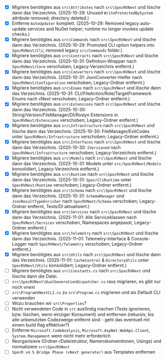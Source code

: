 - [x] Migriere benötigtes aus `src\Attributes` nach `src\SpocRVNext` und lösche dann das Verzeichnis. (2025-10-29: Unused `WriteProtectedBySystem` attribute removed; directory deleted.)
- [x] Entferne `AutoUpdater` komplett. (2025-10-29: Removed legacy auto-update services and NuGet helper; runtime no longer invokes update checks.)
- [x] Migriere benötigtes aus `src\Commands` nach `src\SpocRVNext` und lösche dann das Verzeichnis. (2025-10-29: Promoted CLI option helpers into `SpocRVNext/Cli`; removed legacy `src/Commands` folder.)
- [x] Migriere benötigtes aus `src\Contracts` nach `src\SpocRVNext` und lösche dann das Verzeichnis. (2025-10-31: Definition-Wrapper nach `SpocRVNext/Core` verschoben; Legacy-Verzeichnis entfernt.)
- [x] Migriere benötigtes aus `src\Converters` nach `src\SpocRVNext` und lösche dann das Verzeichnis. (2025-10-31: JsonConverter-Helfer nach `SpocRVNext/Configuration` verschoben; Legacy-Ordner entfernt.)
- [x] Migriere benötigtes aus `src\Enums` nach `src\SpocRVNext` und lösche dann das Verzeichnis. (2025-10-31: CLI/FileAction/Role/TargetFramework Enums nach vNext verschoben; Legacy-Ordner entfernt.)
- [x] Migriere benötigtes aus `src\Extensions` nach `src\SpocRVNext` und lösche dann das Verzeichnis. (2025-10-30: String/Version/FileManager/DI/Roslyn Extensions in `SpocRVNext/Extensions` verschoben; Legacy-Ordner entfernt.)
- [x] Migriere benötigtes aus `src\Infrastructure` nach `src\SpocRVNext` und lösche dann das Verzeichnis. (2025-10-30: FileManager/ExitCodes unter `SpocRVNext/Infrastructure` verschoben; Legacy-Ordner entfernt.)
- [x] Migriere benötigtes aus `src\Interfaces` nach `src\SpocRVNext` und lösche dann das Verzeichnis. (2025-10-30: `IVersioned` nach `SpocRVNext/Infrastructure` verschoben; Legacy-Verzeichnis entfernt.)
- [x] Migriere benötigtes aus `src\Models` nach `src\SpocRVNext` und lösche dann das Verzeichnis. (2025-10-31: Models unter `src/SpocRVNext/Models` konsolidiert, Legacy-Verzeichnis entfernt.)
- [x] Migriere benötigtes aus `src\Runtime` nach `src\SpocRVNext` und lösche dann das Verzeichnis. (2025-10-31: `SpocrCliRuntime` unter `SpocRVNext/Runtime` verschoben; Legacy-Ordner entfernt.)
- [x] Migriere benötigtes aus `src\Schema` nach `src\SpocRVNext` und lösche dann das Verzeichnis. (2025-10-31: `SchemaManager` und `JsonResultTypeEnricher` nach `SpocRVNext/Schema` verschoben; Legacy-Ordner entfernt, Tests/DI aktualisiert.)
- [x] Migriere benötigtes aus `src\Services` nach `src\SpocRVNext` und lösche dann das Verzeichnis. (2025-11-01: Alle Serviceklassen nach `SpocRVNext/Services` verschoben, Namespaces angepasst, Legacy-Ordner entfernt.)
- [x] Migriere benötigtes aus `src\Telemetry` nach `src\SpocRVNext` und lösche dann das Verzeichnis. (2025-11-01: Telemetry-Interface & Console-Logger nach `SpocRVNext/Telemetry` verschoben; Legacy-Ordner entfernt.)
- [x] Migriere benötigtes aus `src\Utils` nach `src\SpocRVNext` und lösche dann das Verzeichnis. (2025-11-01: `CacheControl` & `DirectoryUtils` unter `SpocRVNext/Utils` konsolidiert; Legacy-Ordner entfernt.)
- [ ] Migriere benötigtes aus `src\Constants.cs` nach `src\SpocRVNext` und lösche dann die Datei.
- [ ] `src\SpocRVNext\DualGenerationDispatcher.cs` raus migrieren, es gibt nur noch vnext
- [ ] `src\ProgramVNextCLI.cs` zu `src\Program.cs` migrieren und als Default CLI verwenden
- [ ] Wozu brauchen wir `src\Properties`?
- [ ] Nicht verwendeten Code in `src` ausfindig machen (Tests ignorieren, bzw. löschen, wenn einziger Konsument) und entfernen (rekursiv, bis alle unbenutzten Codezweige entfernt sind - geht das eventuell mit einem build flag effektiver?)
- [ ] Entferne `Microsoft.CodeAnalysis`, `Microsoft.AspNet.WebApi.Client`, `System.Management` wenn nicht mehr erforderlich
- [ ] Reorganisiere (Ordner-/Dateistruktur, Namenskonventionen, Usings) und normalisiere `src\SpocRVNext`
- [ ] `SpocR v4.5 Bridge Phase (vNext generator)` aus Templates entfernen
